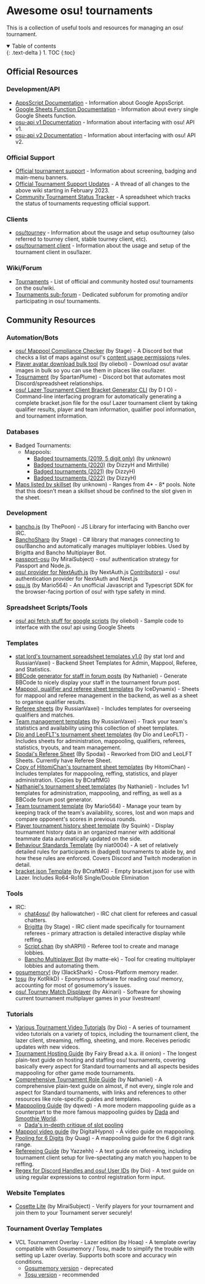 # Awesome osu! tournaments

This is a collection of useful tools and resources for managing an osu! tournament.

<details open markdown="block">
  <summary>
    Table of contents
  </summary>
  {: .text-delta }
1. TOC
{:toc}
</details>

## Official Resources

### Development/API
- [AppsScript Documentation](https://developers.google.com/apps-script/reference) - Information about Google AppsScript.
- [Google Sheets Function Documentation](https://support.google.com/docs/table/25273?hl=en) - Information about every single Google Sheets function.
- [osu-api v1 Documentation](https://github.com/ppy/osu-api/wiki) - Information about interfacing with osu! API v1.
- [osu-api v2 Documentation](https://docs.ppy.sh) - Information about interfacing with osu! API v2.

### Official Support
- [Official tournament support](https://osu.ppy.sh/wiki/en/Tournaments/Official_support) - Information about screening, badging and main-menu banners.
- [Official Tournament Support Updates](https://osu.ppy.sh/community/forums/topics/1715676?n=1) - A thread of all changes to the above wiki starting in February 2023.
- [Community Tournament Status Tracker](https://docs.google.com/spreadsheets/d/1bV5MyrJZI0F52Bx9EcYxdfRu8qGnhWRBKdXHK9uPbO0/edit?gid=1723005949#gid=1723005949) - A spreadsheet which tracks the status of tournaments requesting official support.

### Clients
- [osu!tourney](https://osu.ppy.sh/wiki/en/osu%21_tournament_client/osu%21tourney) - Information about the usage and setup osu!tourney (also referred to tourney client, stable tourney client, etc).
- [osu!tournament client](https://osu.ppy.sh/wiki/en/osu%21_tournament_client) - Information about the usage and setup of the tournament client in osu!lazer.

### Wiki/Forum
- [Tournaments](https://osu.ppy.sh/wiki/en/Tournaments) - List of official and community hosted osu! tournaments on the osu!wiki.
- [Tournaments sub-forum](https://osu.ppy.sh/community/forums/55) - Dedicated subforum for promoting and/or participating in osu! tournaments.

## Community Resources

### Automation/Bots

- [osu! Mappool Compliance Checker](https://github.com/hburn7/mappool-compliance-checker) (by Stage) - A Discord bot that checks a list of maps against osu!'s [content usage permissions](https://osu.ppy.sh/wiki/en/Rules/Content_usage_permissions) rules.
- [Player avatar download bulk tool](https://git.omkserver.nl/omkelderman/player-avatar-download-bulk-tool) (by oliebol) - Download osu! avatar images in bulk so you can use them in places like osu!lazer.
- [Tosurnament](https://github.com/SpartanPlume/Tosurnament) (by SpartanPlume) - Discord bot that automates most Discord/spreadsheet relationships.
- [osu! Lazer Tournament Client Bracket Generator CLI](https://github.com/DRCallaghan/osu-lazer-qualifier-results-bracket-generator) (by D I O) - Command-line interfacing program for automatically generating a complete bracket.json file for the osu! Lazer tournament client by taking qualifier results, player and team information, qualifier pool information, and tournament information.

### Databases

- Badged Tournaments:
  - Mappools:
    - [Badged tournaments (2019, 5 digit only)](https://docs.google.com/spreadsheets/d/1oaGrmsbHr9L60AgaKTz3_fuvJB7Sjxzxweakm_Uu3Y8) (by unknown)
    - [Badged tournaments (2020)](https://docs.google.com/spreadsheets/u/1/d/1nLhUJwHgb0ptksMqWIKRo01L0xiQ-xG7kTr3nhBldLI) (by DizzyH and Mirthille)
    - [Badged tournaments (2021)](https://docs.google.com/spreadsheets/u/1/d/1DWMoBsy8Sh39j65ix6OTs19qbZOzH_zSTgzFgqid7YQ) (by DizzyH)
    - [Badged tournaments (2022)](https://docs.google.com/spreadsheets/d/1IobdnWKVKcMD-kk7UpAk_diSf6HSI9GVwG500W-jdqY) (by DizzyH)
- [Maps listed by skillset](https://docs.google.com/spreadsheets/d/1wPkqXQoVZUATwWfkEbzPnk_Nr3NJ-FpIxFyjzPL11XA) (by unknown) - Ranges from 4* - 8* pools. Note that this doesn't mean a skillset shoud be confined to the slot given in the sheet.

### Development
- [bancho.js](https://bancho.js.org) (by ThePoon) - JS Library for interfacing with Bancho over IRC.
- [BanchoSharp](https://github.com/hburn7/banchosharp) (by Stage) - C# library that manages connecting to osu!Bancho and automatically manages multiplayer lobbies. Used by Brigitta and Bancho Multiplayer Bot.
- [passport-osu](https://github.com/MiraiSubject/passport-osu) (by MiraiSubject) - osu! authentication strategy for Passport and Node.js.
- [osu! provider for NextAuth.js](https://next-auth.js.org/providers/osu) (by NextAuth.js [Contributors](https://github.com/nextauthjs/next-auth/commits/main/packages/next-auth/src/providers/osu.ts)) - osu! authentication provider for NextAuth and Next.js
- [osu.js](https://osu-js.onrender.com) (by Mario564) - An unofficial Javascript and Typescript SDK for the browser-facing portion of osu! with type safety in mind.

### Spreadsheet Scripts/Tools

- [osu! api fetch stuff for google scripts](https://gist.github.com/omkelderman/037342ca6612140197d0bb6f19328884) (by oliebol) - Sample code to interface with the osu! api using Google Sheets

### Templates

- [stat lord's tournament spreadsheet templates v1.0](https://drive.google.com/drive/folders/1FHG6tmSobGh_hXi48zIS1lYAyQVjjdOo?usp=drive_link) (by stat lord and RussianVaxei) - Backend Sheet Templates for Admin, Mappool, Referee, and Statistics.
- [BBCode generator for staff in forum posts](https://docs.google.com/spreadsheets/d/1giUT9wLzhI-VkM6zioNH6pVrMqGDvi0_iUsfRmGRhP8) (by Nathaniel) - Generate BBCode to nicely display your staff in the tournament forum post.
- [Mappool, qualifier and referee sheet templates](https://drive.google.com/drive/folders/1sIGjDR9_h-M8RgiJ5Nobml5DBdsulCWF) (by IceDynamix) - Sheets for mappool and referee management in the backend, as well as a sheet to organise qualifier results.
- [Referee sheets](https://drive.google.com/drive/folders/1sYTvq80pB1AESD-e_w6G-lrT02uzLO9O) (by RussianVaxei) - Includes templates for overseeing qualifiers and matches.
- [Team management templates](https://drive.google.com/drive/folders/1MrQc2fFx-OERCHFiezdtvaP3PrtXKg31) (by RussianVaxei) - Track your team's statistics and availability using this collection of sheet templates.
- [Dio and LeoFLT's tournament sheet templates](https://drive.google.com/drive/folders/1uB5uPs5__RcmuP0aHaUkUGHqeIUuObU7) (by Dio and LeoFLT) - Includes sheets for administration, mappooling, qualifiers, referees, statistics, tryouts, and team management.
- [Spodai's Referee Sheet](https://osu.ppy.sh/community/forums/topics/1896849?n=1) (By Spodai) - Reworked from DIO and LeoLFT Sheets. Currently have Referee Sheet.
- [Copy of HitomiChan's tournament sheet templates](https://drive.google.com/drive/folders/1QUwwpA1Lt6lm_YnVI-IdQ24nzZX8XriM) (by HitomiChan) - Includes templates for mappooling, reffing, statistics, and player administration. (Copies by BCraftMG)
- [Nathaniel's tournament sheet templates](https://drive.google.com/drive/u/1/folders/1OWK7WxQlVQQmeNdI3X7mxvGA8vywKDUB) (by Nathaniel) - Includes 1v1 templates for administration, mappooling, and reffing, as well as a BBCode forum post generator.
- [Team tournament template](https://docs.google.com/spreadsheets/d/106hHlF1rslZlCqdZ96T0oGWfqblxQIbSJ2VBR0QmbDE) (by Mario564) - Manage your team by keeping track of the team's availability, scores, lost and won maps and compare opponent's scores in previous rounds.
- [Player tournament history sheet template](https://docs.google.com/spreadsheets/d/18UWiooGGDMMkltJGm_Td1b72MVRnQQ5ceS21w2zm16U) (by Squink) - Display tournament history data in an organized manner with additional teammate data automatically updated on the side.
- [Behaviour Standards Template](https://osu.ppy.sh/community/forums/topics/2038646) (by niat0004) - A set of relatively detailed rules for participants in (badged) tournaments to abide by, and how these rules are enforced. Covers Discord and Twitch moderation in detail.
- [bracket.json Template](https://drive.google.com/drive/folders/1nQCujQAnoeCRQVSa4w6sEfwiNvt0USm2) (by BCraftMG) - Empty bracket.json for use with Lazer. Includes Ro64-Ro16 Single/Double Elimination

### Tools
- IRC:
    - [chat4osu!](https://osu.ppy.sh/community/forums/topics/879262) (by hallowatcher) - IRC chat client for referees and casual chatters.
    - [Brigitta](https://github.com/hburn7/Brigitta) (by Stage) - IRC client made specifically for tournament referees - primary attraction is detailed interactive display while reffing.
    - [Script chan](https://osu.ppy.sh/community/forums/topics/730734) (by shARPII) - Referee tool to create and manage lobbies.
    - [Bancho Multiplayer Bot](https://github.com/matte-ek/BanchoMultiplayerBot) (by matte-ek) - Tool for creating multiplayer lobbies and automating them.
- [gosumemory!](https://github.com/l3lackShark/gosumemory) (by l3lackShark) - Cross-Platform memory reader.
- [tosu](https://github.com/KotRikD/tosu) (by KotRikD) - Eponymous software for reading osu! memory, accounting for most of gosumemory's issues.
- [osu! Tourney Match Displayer](https://otmd.app) (by Akinari) - Software for showing current tournament multiplayer games in your livestream!

### Tutorials
- [Various Tournament Video Tutorials](https://www.youtube.com/playlist?list=PLTMORxHOcedL9Wpr1zdnjKh4KKopsHm4-) (by Dio) - A series of tournament video tutorials on a variety of topics, including the tournament client, the lazer client, streaming, reffing, sheeting, and more. Receives periodic updates with new videos.
- [Tournament Hosting Guide](https://docs.google.com/document/d/1aveFDrzwC9TiRrHAsDfRW0bVSKs3JY-v8TNmN0kB484/) (by Fairy Bread a.k.a. ill onion) - The longest plain-text guide on hosting and staffing osu! tournaments, covering basically every aspect for Standard tournaments and all aspects besides mappooling for other game mode tournaments.
- [Comprehensive Tournament Role Guide](https://docs.google.com/document/d/1ynEItqDBZYp9CVuFuJAJ6WBPLm20AacOrdiRGolUpEA/) (by Nathaniel) - A comprehensive plain-text guide on almost, if not every, single role and aspect for Standard tournaments, with links and references to other resources like role-specific guides and templates.
- [Mappooling Guide](https://docs.google.com/document/d/1PERMOiwSI-mJ8s-hCsNVEG1FVeInMWyBC1eZv1iZ9SI/) (by dqwed) - A more modern mappooling guide as a counterpart to the more famous mappooling guides by [Dada](https://docs.google.com/document/d/e/2PACX-1vSEsDvb6MoutgXNY8j7-oiMMyVeJyNxISmmXPhxU0hzxNrxHl3TsuBv1FgLJgXqHGeUUlDgOWVTWnpj/pub) and [Smoothie World](https://docs.google.com/document/d/1lv_tW35cSZtqK4PtOJoatzfnin67TIBDIpeKVcHHlL8/pub).
  - [Dada's in-depth critique of slot pooling](https://docs.google.com/document/d/1X6XvEQX1JUyatRhFa3Xzs_SQeA_-KswbP4i8Zd8a4RY/edit#heading=h.kx5ip3nsx9r0)
- [Mappool video guide](https://www.youtube.com/watch?v=MBVaAffk4is) (by DigitalHypno) - A video guide on mappooling.
- [Pooling for 6 Digits](https://docs.google.com/document/d/10HMPaSnTgQ8OjedlzobFBCB_EyqDBayUqL1Us7iUC7I/) (by Quag) - A mappooling guide for the 6 digit rank range.
- [Refereeing Guide](https://docs.google.com/document/d/1CDZCOS1xHFFI6rotEJqPsYfnGBgjGlZk8FNxMDWzOmg/) (by Yazzehh) - A text guide on refereeing, including tournament client setup for live-spectating any match you happen to be reffing.
- [Regex for Discord Handles and osu! User IDs](https://gist.github.com/DRCallaghan/8d394d0b510f75fa58c2267cd1e4da32) (by Dio) - A text guide on using regular expressions to control registration form input.

### Website Templates
- [Cosette Lite](https://github.com/MiraiSubject/cosette-lite) (by MiraiSubject) - Verify players for your tournament and join them to your Tournament server securely!

### Tournament Overlay Templates
- VCL Tournament Overlay - Lazer edition (by Hoaq) - A template overlay compatible with Gosumemory / Tosu, made to simplify the trouble with setting up Lazer overlay. Supports both score and accuracy win conditions.
  - [Gosumemory version](https://github.com/vncommunityleague/vcl-tournament-overlay-gosumemory/) - deprecated
  - [Tosu version](https://github.com/vncommunityleague/vcl-tournament-overlay-tosu/) - recommended
